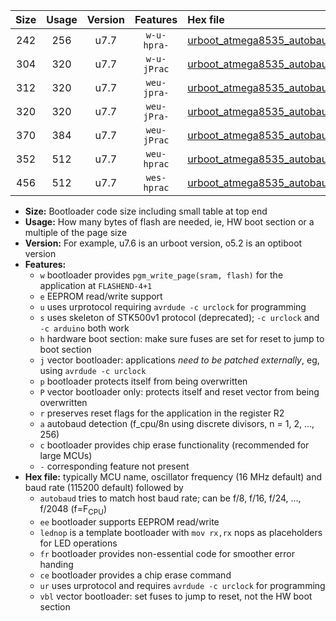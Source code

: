 |Size|Usage|Version|Features|Hex file|
|:-:|:-:|:-:|:-:|:--|
|242|256|u7.7|`w-u-hpra-`|[urboot_atmega8535_autobaud_lednop_ur.hex](https://raw.githubusercontent.com/stefanrueger/urboot.hex/main/mcus/atmega8535/autobaud/urboot_atmega8535_autobaud_lednop_ur.hex)|
|304|320|u7.7|`w-u-jPrac`|[urboot_atmega8535_autobaud_lednop_fr_ce_ur_vbl.hex](https://raw.githubusercontent.com/stefanrueger/urboot.hex/main/mcus/atmega8535/autobaud/urboot_atmega8535_autobaud_lednop_fr_ce_ur_vbl.hex)|
|312|320|u7.7|`weu-jpra-`|[urboot_atmega8535_autobaud_ee_lednop_ur_vbl.hex](https://raw.githubusercontent.com/stefanrueger/urboot.hex/main/mcus/atmega8535/autobaud/urboot_atmega8535_autobaud_ee_lednop_ur_vbl.hex)|
|320|320|u7.7|`weu-jPra-`|[urboot_atmega8535_autobaud_ee_ur_vbl.hex](https://raw.githubusercontent.com/stefanrueger/urboot.hex/main/mcus/atmega8535/autobaud/urboot_atmega8535_autobaud_ee_ur_vbl.hex)|
|370|384|u7.7|`weu-jPrac`|[urboot_atmega8535_autobaud_ee_lednop_fr_ce_ur_vbl.hex](https://raw.githubusercontent.com/stefanrueger/urboot.hex/main/mcus/atmega8535/autobaud/urboot_atmega8535_autobaud_ee_lednop_fr_ce_ur_vbl.hex)|
|352|512|u7.7|`weu-hprac`|[urboot_atmega8535_autobaud_ee_lednop_fr_ce_ur.hex](https://raw.githubusercontent.com/stefanrueger/urboot.hex/main/mcus/atmega8535/autobaud/urboot_atmega8535_autobaud_ee_lednop_fr_ce_ur.hex)|
|456|512|u7.7|`wes-hprac`|[urboot_atmega8535_autobaud_ee_lednop_fr_ce.hex](https://raw.githubusercontent.com/stefanrueger/urboot.hex/main/mcus/atmega8535/autobaud/urboot_atmega8535_autobaud_ee_lednop_fr_ce.hex)|

- **Size:** Bootloader code size including small table at top end
- **Usage:** How many bytes of flash are needed, ie, HW boot section or a multiple of the page size
- **Version:** For example, u7.6 is an urboot version, o5.2 is an optiboot version
- **Features:**
  + `w` bootloader provides `pgm_write_page(sram, flash)` for the application at `FLASHEND-4+1`
  + `e` EEPROM read/write support
  + `u` uses urprotocol requiring `avrdude -c urclock` for programming
  + `s` uses skeleton of STK500v1 protocol (deprecated); `-c urclock` and `-c arduino` both work
  + `h` hardware boot section: make sure fuses are set for reset to jump to boot section
  + `j` vector bootloader: applications *need to be patched externally*, eg, using `avrdude -c urclock`
  + `p` bootloader protects itself from being overwritten
  + `P` vector bootloader only: protects itself and reset vector from being overwritten
  + `r` preserves reset flags for the application in the register R2
  + `a` autobaud detection (f_cpu/8n using discrete divisors, n = 1, 2, ..., 256)
  + `c` bootloader provides chip erase functionality (recommended for large MCUs)
  + `-` corresponding feature not present
- **Hex file:** typically MCU name, oscillator frequency (16 MHz default) and baud rate (115200 default) followed by
  + `autobaud` tries to match host baud rate; can be f/8, f/16, f/24, ..., f/2048 (f=F<sub>CPU</sub>)
  + `ee` bootloader supports EEPROM read/write
  + `lednop` is a template bootloader with `mov rx,rx` nops as placeholders for LED operations
  + `fr` bootloader provides non-essential code for smoother error handing
  + `ce` bootloader provides a chip erase command
  + `ur` uses urprotocol and requires `avrdude -c urclock` for programming
  + `vbl` vector bootloader: set fuses to jump to reset, not the HW boot section
